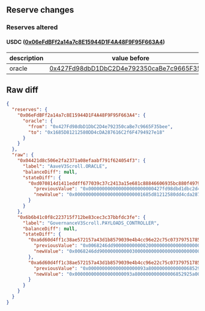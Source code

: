 ## Reserve changes

### Reserves altered

#### USDC ([0x06eFdBFf2a14a7c8E15944D1F4A48F9F95F663A4](https://scrollscan.com/address/0x06eFdBFf2a14a7c8E15944D1F4A48F9F95F663A4))

| description | value before | value after |
| --- | --- | --- |
| oracle | [0x427Fd98dbD1DbC2D4e792350caBe7c9665F35bee](https://scrollscan.com/address/0x427Fd98dbD1DbC2D4e792350caBe7c9665F35bee) | [0x1685D81212580DD4cDA287616C2f6F4794927e18](https://scrollscan.com/address/0x1685D81212580DD4cDA287616C2f6F4794927e18) |


## Raw diff

```json
{
  "reserves": {
    "0x06eFdBFf2a14a7c8E15944D1F4A48F9F95F663A4": {
      "oracle": {
        "from": "0x427Fd98dbD1DbC2D4e792350caBe7c9665F35bee",
        "to": "0x1685D81212580DD4cDA287616C2f6F4794927e18"
      }
    }
  },
  "raw": {
    "0x04421d8c506e2fa2371a08efaabf791f624054f3": {
      "label": "AaveV3Scroll.ORACLE",
      "balanceDiff": null,
      "stateDiff": {
        "0xd070814d1411eddff677039c37c2413a15e681c88846606935bc880f4979bdd5": {
          "previousValue": "0x000000000000000000000000427fd98dbd1dbc2d4e792350cabe7c9665f35bee",
          "newValue": "0x0000000000000000000000001685d81212580dd4cda287616c2f6f4794927e18"
        }
      }
    },
    "0x6b6b41c0f8c223715f712be83cec3c37bbfdc3fe": {
      "label": "GovernanceV3Scroll.PAYLOADS_CONTROLLER",
      "balanceDiff": null,
      "stateDiff": {
        "0xa6d60d4ff1c38ae572157a43d1b8579039e4b4cc96e22c75c07379751785fe51": {
          "previousValue": "0x0068246dd9000000000002000000000000000000000000000000000000000000",
          "newValue": "0x0068246dd9000000000003000000000000000000000000000000000000000000"
        },
        "0xa6d60d4ff1c38ae572157a43d1b8579039e4b4cc96e22c75c07379751785fe52": {
          "previousValue": "0x000000000000000000093a800000000000006852925a00000000000000000000",
          "newValue": "0x000000000000000000093a800000000000006852925a00000000000068246dda"
        }
      }
    }
  }
}
```